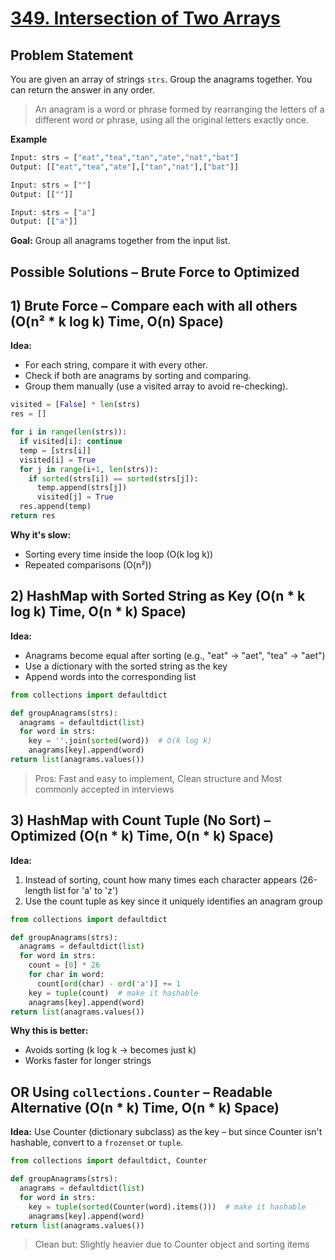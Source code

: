 # [349. Intersection of Two Arrays](https://leetcode.com/problems/intersection-of-two-arrays/description/)

## Problem Statement
You are given an array of strings `strs`. Group the anagrams together. You can return the answer in any order.
> An anagram is a word or phrase formed by rearranging the letters of a different word or phrase, using all the original letters exactly once.


**Example**
```python
Input: strs = ["eat","tea","tan","ate","nat","bat"]
Output: [["eat","tea","ate"],["tan","nat"],["bat"]]
```
```python
Input: strs = [""]
Output: [[""]]
```
```python
Input: strs = ["a"]
Output: [["a"]]
```

**Goal:** Group all anagrams together from the input list.

## Possible Solutions – Brute Force to Optimized
## 1) Brute Force – Compare each with all others (O(n² * k log k) Time, O(n) Space)
**Idea:** 
- For each string, compare it with every other.
- Check if both are anagrams by sorting and comparing.
- Group them manually (use a visited array to avoid re-checking).

```python
visited = [False] * len(strs)
res = []

for i in range(len(strs)):
  if visited[i]: continue
  temp = [strs[i]]
  visited[i] = True
  for j in range(i+1, len(strs)):
    if sorted(strs[i]) == sorted(strs[j]):
      temp.append(strs[j])
      visited[j] = True
  res.append(temp)
return res
```
**Why it's slow:**
- Sorting every time inside the loop (O(k log k))
- Repeated comparisons (O(n²))

## 2) HashMap with Sorted String as Key (O(n * k log k) Time, O(n * k) Space)
**Idea:** 
- Anagrams become equal after sorting (e.g., "eat" → "aet", "tea" → "aet")
- Use a dictionary with the sorted string as the key
- Append words into the corresponding list

```python
from collections import defaultdict

def groupAnagrams(strs):
  anagrams = defaultdict(list)
  for word in strs:
    key = ''.join(sorted(word))  # O(k log k)
    anagrams[key].append(word)
return list(anagrams.values())
```
> Pros: Fast and easy to implement, Clean structure and Most commonly accepted in interviews

## 3) HashMap with Count Tuple (No Sort) – Optimized (O(n * k) Time, O(n * k) Space)
**Idea:**  
1. Instead of sorting, count how many times each character appears (26-length list for 'a' to 'z')
2. Use the count tuple as key since it uniquely identifies an anagram group

```python
from collections import defaultdict

def groupAnagrams(strs):
  anagrams = defaultdict(list)   
  for word in strs:
    count = [0] * 26
    for char in word:
      count[ord(char) - ord('a')] += 1
    key = tuple(count)  # make it hashable
    anagrams[key].append(word)
return list(anagrams.values())
```
**Why this is better:**
- Avoids sorting (k log k → becomes just k)
- Works faster for longer strings


## OR Using `collections.Counter` – Readable Alternative (O(n * k) Time, O(n * k) Space)
**Idea:** Use Counter (dictionary subclass) as the key – but since Counter isn't hashable, convert to a `frozenset` or `tuple`.

```python
from collections import defaultdict, Counter

def groupAnagrams(strs):
  anagrams = defaultdict(list)
  for word in strs:
    key = tuple(sorted(Counter(word).items()))  # make it hashable
    anagrams[key].append(word)       
return list(anagrams.values())
```
>  Clean but: Slightly heavier due to Counter object and sorting items

